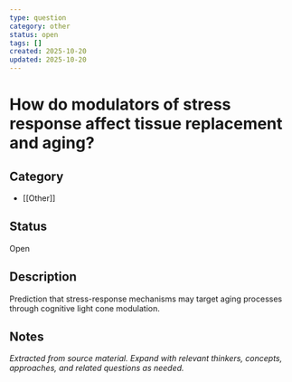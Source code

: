 ```yaml
---
type: question
category: other
status: open
tags: []
created: 2025-10-20
updated: 2025-10-20
---
```


# How do modulators of stress response affect tissue replacement and aging?

## Category

- [[Other]]

## Status

Open

## Description

Prediction that stress-response mechanisms may target aging processes through cognitive light cone modulation.

## Notes

*Extracted from source material. Expand with relevant thinkers, concepts, approaches, and related questions as needed.*
